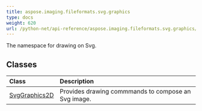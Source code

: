 ```yaml
---
title: aspose.imaging.fileformats.svg.graphics
type: docs
weight: 620
url: /python-net/api-reference/aspose.imaging.fileformats.svg.graphics/
---
```



The namespace for drawing on Svg.

## **Classes**
|**Class**|**Description**|
| :- | :- |
|[SvgGraphics2D](/imaging/python-net/api-reference/aspose.imaging.fileformats.svg.graphics/svggraphics2d/)|Provides drawing commmands to compose an Svg image.|
